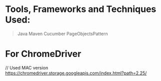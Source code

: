 Tools, Frameworks and Techniques Used:
=============

> Java
> Maven
> Cucumber
> PageObjectsPattern
> 



For ChromeDriver
=================

// Used MAC version
https://chromedriver.storage.googleapis.com/index.html?path=2.25/